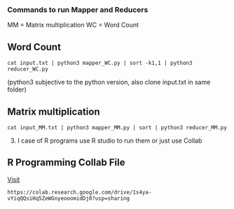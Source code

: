 ### Commands to run Mapper and Reducers

MM = Matrix multiplication
WC = Word Count

## Word Count

```
cat input.txt | python3 mapper_WC.py | sort -k1,1 | python3 reducer_WC.py
```

(python3 subjective to the python version, also clone input.txt in same folder)

## Matrix multiplication

```
cat input_MM.txt | python3 mapper_MM.py | sort | python3 reducer_MM.py
```

3. I case of R programs use R studio to run them or just use Collab

## R Programming Collab File

[Visit](https://colab.research.google.com/drive/1s4ya-vYiqQQsiHq5ZeWGnyeooomidDj0?usp=sharing)

```
https://colab.research.google.com/drive/1s4ya-vYiqQQsiHq5ZeWGnyeooomidDj0?usp=sharing
```


